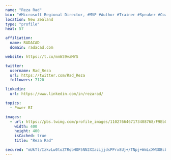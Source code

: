 ```yaml
---
name: "Reza Rad"
bio: "#Microsoft Regional Director, #MVP #Author #Trainer #Speaker #Coach #Consultant #PowerBI "
location: New Zealand
type: "profile"
heat: 57

affiliation:
  name: RADACAD
  domain: radacad.com

website: https://t.co/mnW39vaMYS

twitter:
  username: Rad_Reza
  url: https://twitter.com/Rad_Reza
  followers: 7120

linkedin:
  url: https://www.linkedin.com/in/rezarad/

topics:
  - Power BI

images:
  - url: https://pbs.twimg.com/profile_images/1102766467173408768/F9EbQENa_400x400.png
    width: 400
    height: 400
    isCached: true
    title: "Reza Rad"

secured: "mUkTl/IzkvLw0toZTRqbHOF5NN2XIazijjdsPPrx8Uj+/TNpj+WmLcXW3OBcb5LZAKP7t2B0trLE7nxb9sxndycxTERYXZDbSJGh/5oq/q7TAQtHbL5wEIDaIslvs5RDJItxdgcvROx/DY8ivspFd3T2UmHXyx86goWEKNWf8vULIyVnIj//BZEXjeehW/h8Kuu8AaZ4GPJq2AzDBKhXbZoGa96CyXoaM1J53WY+XCju/zCZ3NEI7GiH9fMG9Xkb9kt+Gpgn67vrttbAV1L62MLZ/5FENtJNE2MlA1sLZxX1ZvCL/loZrIMMGQ68i2vN5jLcn8a43gcsNMf60gPLfFsDRrkJuWelDdl2b1Z+CY/G6m+/1YyrE0rxhgUkETVkuo4OKqw6srGxl4xGpZU4roc7txk3nEXBNZj+aFxcgfY=;GSMBTEF2c+62b80Hz0g5rQ=="
---
```



